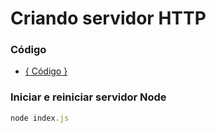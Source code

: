 # Criando servidor HTTP #

### Código ###
* [{ Código }](https://github.com/deppbrazil/course-GoNode/blob/master/modulo1/index.js)

### Iniciar e reiniciar servidor Node ### 
```js
node index.js
```